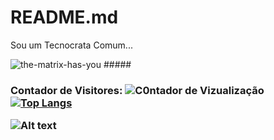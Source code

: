 # README.md

Sou um Tecnocrata Comum...

![the-matrix-has-you](https://user-images.githubusercontent.com/40872405/153966396-a373f490-6f47-499d-8955-46a5d86752bb.gif) ##### <h3> Contador de Visitores:  ![C0ntador de Vizualização](https://profile-counter.glitch.me/carlinhoshk/count.svg) 
[![Top Langs](https://github-readme-stats.vercel.app/api/top-langs/?username=carlinhoshk)](https://github.com/anuraghazra/github-readme-stats)

![Alt text](https://spotify-recently-played-readme.vercel.app/api?user=22pom6qbb76uekvgxof4p3uha)

</h3>
